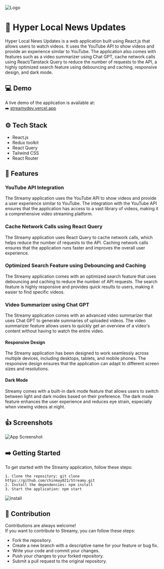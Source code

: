 
![Logo](https://i.imgur.com/a1Ck04B.png)


# 🎉 Hyper Local News Updates
Hyper Local News Updates is a web application built using React.js that allows users to watch videos. It  uses the YouTube API to show videos and provide an experience similar to YouTube. The application also comes with features such as a video summarizer using Chat GPT, cache network calls using React/Tanstack Query to reduce the number of requests to the API, a highly optimized search feature using debouncing and caching, responsive design, and dark mode.


## 💻 Demo
A live demo of the application is available at:\
➡️ [streamydev.vercel.app](https://streamydev.vercel.app/)


## ⚙️ Tech Stack
- React.js
- Redux toolkit 
- React Query
- Tailwind CSS
- React Router



## 🚀 Features

### **YouTube API Integration**

The Streamy application uses the YouTube API to show videos and provide a user experience similar to YouTube. The integration with the YouTube API ensures that the application has access to a vast library of videos, making it a comprehensive video streaming platform.

### **Cache Network Calls using React Query**

The Streamy application uses React Query to cache network calls, which helps reduce the number of requests to the API. Caching network calls ensures that the application runs faster and improves the overall user experience.

### **Optimized Search Feature using Debouncing and Caching**

The Streamy application comes with an optimized search feature that uses debouncing and caching to reduce the number of API requests. The search feature is highly responsive and provides quick results to users, making it easier to find specific videos.

### **Video Summarizer using Chat GPT**

The Streamy application comes with an advanced video summarizer that uses Chat GPT to generate summaries of uploaded videos. The video summarizer feature allows users to quickly get an overview of a video's content without having to watch the entire video.

#### **Responsive Design**

The Streamy application has been designed to work seamlessly across multiple devices, including desktops, tablets, and mobile phones. The responsive design ensures that the application can adapt to different screen sizes and resolutions.

#### **Dark Mode**

Streamy comes with a built-in dark mode feature that allows users to switch between light and dark modes based on their preference. The dark mode feature enhances the user experience and reduces eye strain, especially when viewing videos at night.

## 👍 Screenshots


![App Screenshot](https://i.imgur.com/s5Jt9CT.png)


## ➡️ Getting Started
To get started with the Streamy application, follow these steps:

    1. Clone the repository: git clone https://github.com/chinmay021/Streamy.git
    2. Install the dependencies: npm install
    3. Start the application: npm start
![install](https://i.imgur.com/KS3thn0.png)
## 🤝 Contribution

Contributions are always welcome!\
If you want to contribute to Streamy, you can follow these steps:

- Fork the repository.
- Create a new branch with a descriptive name for your feature or bug fix.
- Write your code and commit your changes.
- Push your changes to your forked repository.
- Submit a pull request to the original repository.


